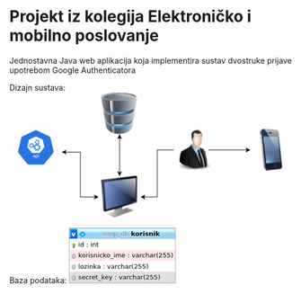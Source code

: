 # Projekt iz kolegija Elektroničko i mobilno poslovanje

Jednostavna Java web aplikacija koja implementira sustav dvostruke prijave upotrebom Google Authenticatora

Dizajn sustava:
![Dizajn sustava](https://raw.githubusercontent.com/mkovac700/emp/main/emp_projekt/images/Untitled%20Diagram.png)

Baza podataka:
![Baza podataka](https://raw.githubusercontent.com/mkovac700/emp/main/emp_projekt/images/Picture6.png)
